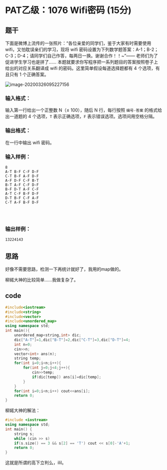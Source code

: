 # PAT乙级：**1076** **Wifi密码** **(15分)**

## 题干

下面是微博上流传的一张照片：“各位亲爱的同学们，鉴于大家有时需要使用 wifi，又怕耽误亲们的学习，现将 wifi 密码设置为下列数学题答案：A-1；B-2；C-3；D-4；请同学们自己作答，每两日一换。谢谢合作！！~”—— 老师们为了促进学生学习也是拼了…… 本题就要求你写程序把一系列题目的答案按照卷子上给出的对应关系翻译成 wifi 的密码。这里简单假设每道选择题都有 4 个选项，有且只有 1 个正确答案。

![image-20200326095227156](https://raw.githubusercontent.com/HYBB-rash/cnBlogs/master/img/20200326095229.png)

### 输入格式：

输入第一行给出一个正整数 N（≤ 100），随后 N 行，每行按照 `编号-答案` 的格式给出一道题的 4 个选项，`T` 表示正确选项，`F` 表示错误选项。选项间用空格分隔。

### 输出格式：

在一行中输出 wifi 密码。

### 输入样例：

```in
8
A-T B-F C-F D-F
C-T B-F A-F D-F
A-F D-F C-F B-T
B-T A-F C-F D-F
B-F D-T A-F C-F
A-T C-F B-F D-F
D-T B-F C-F A-F
C-T A-F B-F D-F

      
    
```

### 输出样例：

```out
13224143
```

## 思路

好像不需要思路，检测一下再统计就好了，我用的map做的。

柳婼大神的比较简单……我做复杂了。

## code

```c++
#include<iostream>
#include<string>
#include<vector>
#include<unordered_map>
using namespace std;
int main(){
	unordered_map<string,int> dic;
	dic["A-T"]=1,dic["B-T"]=2,dic["C-T"]=3,dic["D-T"]=4;
	int n=0;
	cin>>n;
	vector<int> ans(n);
	string temp;
	for(int i=0;i<n;i++){
		for(int j=0;j<4;j++){
			cin>>temp;
			if(dic[temp]) ans[i]=dic[temp];
		}
	}
	for(int i=0;i<n;i++) cout<<ans[i];
	return 0;
} 
```

柳婼大神的解法：

```c++
#include <iostream>
using namespace std;
int main() {
	string s;
	while (cin >> s)
	if(s.size() == 3 && s[2] == 'T') cout << s[0]-'A'+1;
	return 0;
}
```

这就是所谓的高下立判么，ilil。